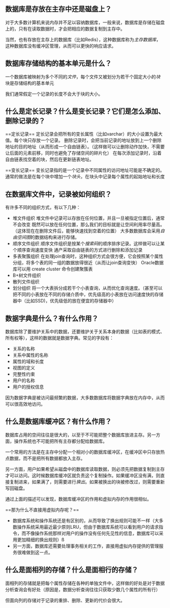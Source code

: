 ## 数据库是存放在主存中还是磁盘上？
对于大多数计算机来说内存并不足以容纳数据库，一般来说，数据库是存储在磁盘上的，只有在读取数据时，才会把相应的数据复制到主存中。

当然，也有存放在主存上的数据库（比如Redis），这种数据库称为*主存数据库*，这种数据库没有缓冲区管理，从而可以更快的响应请求。

## 数据库存储结构的基本单元是什么？
一个数据库被映射为多个不同的*文件*，每个文件又被划分为若干个固定大小的*块*
块是存储结构的基本单元

我们通常假定一个记录的长度不会大于块的大小。

## 什么是定长记录？什么是变长记录？它们是怎么添加、删除记录的？
==定长记录==
定长记录会把所有的变长属性（比如varchar）的大小设置为最大值。每个块只存放一个记录。
删除记录时，会把当前记录的地址放到上一个删除地址的目的地址（从而形成一个自由链表）。（这样做可以让删除动作加快，不需要让后面的元素前移，同时也避免了存储空间的碎片化）
在每次添加记录时，沿着自由链表找空着的块，然后在更新链表地址。

==变长记录==
变长记录指的是一个记录中不同属性的访问地址可能是不确定的。
通常的做法是在每个块中增加一个*块头*，在块头中记录每个属性的起始地址和长度

## 在数据库文件中，记录被如何组织？
有许多不同的组织方式，有以下几种：
- 堆文件组织
	堆文件中记录可以存放在任何位置，并且一旦被指定位置后，通常不会改变
	既然可以放在任何位置，那么我们的目标就是让空间利用率尽量高。（这体现在在删除文件后，能够快速找到空着的位置）
	大多数数据库会采用*自由空间图*的数据结构来进行存储。
- 顺序文件组织
	顺序文件组织是按某个*搜索码*的顺序排序记录。这样做可以让某个顺序查询速度变快
	通产采取自由链表的方式进行删除和添加记录
- 多表聚簇组织
	在处理join查询时，这种组织方式会很方便，它会按照某个属性分组，将多个表的同一组的数据放得很近（从而让join查询变快）
	Oracle数据库可以用 create cluster 命令创建聚簇表
- B+树文件组织
- 散列文件组织
- 划分组织
	将一个大表拆分成若干个小表查询，从而优化查询速度。（甚至可以把不同的小表放在不同的存储介质中，优先级高的小表放在访问速度快的存储器中（比如SSD)，优先级低的放在便宜的存储器中）

## 数据字典是什么？有什么作用？
数据库除了要维护关系中的数据，还要维护关于关系本身的数据（比如表的模式、所有权等），这样的数据就是数据字典。常见的字段有：
- 关系的名称
- 关系中属性的名称
- 属性的域和长度
- 视图的定义
- 完整性约束
- 用户的名称
- 用户的授权信息

因为数据字典是被访问最频繁的数据，大多数数据库将数据字典放在内存中，从而可以很高效地访问。

## 什么是数据库缓冲区？有什么作用？
数据库占用的空间往往是很大的，以至于不可能把整个数据库放进主存。另一方面，操作系统也不可能把所有主存都分配给数据库。

一个常用的方法是在主存中分配一个相对小的数据库缓冲区，在缓冲区中只存放热点数据，而不是把所有数据都放入主存。

另一方面，用户如果希望从磁盘中的数据库读取数据，则必须先把数据复制到主存才可以访问。这时候数据库缓冲区就负责这个复制操作。如果缓冲区没有满，则直接复制进来，如果满了，则需要进行*换出*。如果被换出的块被修改过，则需要重新写回磁盘。

通过上面的描述可以发现，数据库缓冲区的作用和虚拟内存的作用很相似。

==那为什么不直接用虚拟内存呢？==
- 数据库系统和操作系统还是有区别的，从而导致了换出规则可能不一样（大多数操作系统采用最近最少原则LRU，但由于数据库系统可以看到用户的请求指令，而不像操作系统那样对用户的操作没有任何先见性的信息，数据库可以采用更加精细的换出规则）ß
- 另一方面，数据库还需要处理事务相关的工作，直接用虚拟内存提供的管理服务很难做到这一点。

## 什么是面相列的存储？什么是面相行的存储？
面相列的存储就是把每个属性存储在各种的单独文件中，这样做的好处是对于数据分析查询会有好处（原因是，数据分析查询往往只获取少数几个属性的所有行）

但面向列的存储对于记录的重排、删除、更新的代价会很大。